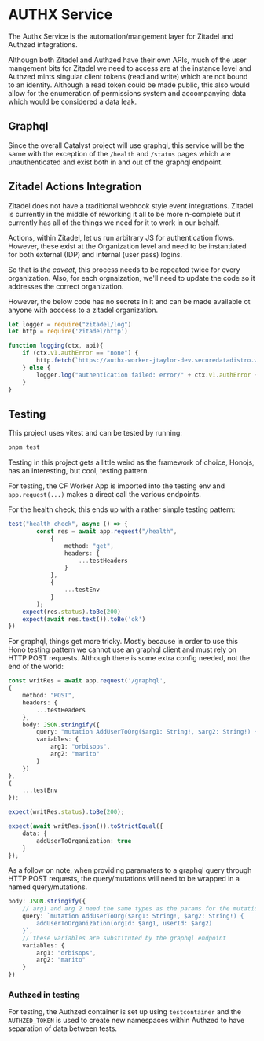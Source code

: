 # AUTHX Service

The Authx Service is the automation/mangement layer for Zitadel and Authzed integrations.

Althougn both Zitadel and Authzed have their own APIs, much of the user mangement bits for Zitadel we need 
to access are at the instance level and Authzed mints singular client tokens (read and write) which are not bound
to an identity. Although a read token could be made public, this also would allow for the enumeration of permissions system
and accompanying data which would be considered a data leak.

## Graphql

Since the overall Catalyst project will use graphql, this service will be the same with the exception of
the `/health` and `/status` pages which are unauthenticated and exist both in and out of the graphql endpoint.

## Zitadel Actions Integration

Zitadel does not have a traditional webhook style event integrations. Zitadel is currently in the middle of reworking it all to be more n-complete but it currently has all of the things we need for it to work in our behalf.

Actions, within Zitadel, let us run arbitrary JS for authentication flows. However, these exist at the Organization level and need to be instantiated for both external (IDP) and internal (user pass) logins.

So that is *the caveat*, this process needs to be repeated twice for every organization. Also, 
for each orgnaization, we'll need to update the code so it addresses the correct organization.

However, the below code has no secrets in it and can be made available ot anyone with acccess to a zitadel organization.

```js
let logger = require("zitadel/log")
let http = require('zitadel/http')

function logging(ctx, api){
	if (ctx.v1.authError == "none") {
 		http.fetch(`https://authx-worker-jtaylor-dev.securedatadistro.workers.dev/register/232780086791651546/${ctx.v1.authRequest.userId}`)       
    } else {
        logger.log("authentication failed: error/" + ctx.v1.authError + ", username/" + ctx.v1.authRequest.userName + ", timestamp/" + ctx.v1.authRequest.changeDate + ", appID/" + ctx.v1.authRequest.applicationId + ", remoteAddr/" + ctx.v1.httpRequest.remoteAddr + ", request/" + JSON.stringify(ctx.v1.httpRequest))
    }
}
```

## Testing

This project uses vitest and can be tested by running:

```bash
pnpm test
```

Testing in this project gets a little weird as the framework of choice, Honojs, has an interesting, but cool, testing pattern.

For testing, the CF Worker App is imported into the testing env and `app.request(...)` makes a direct call the various endpoints.

For the health check, this ends up with a rather simple testing pattern:

```ts
test("health check", async () => {
        const res = await app.request("/health",
            {
                method: "get",
                headers: {
                    ...testHeaders
                }
            },
            {
                ...testEnv
            }
        );
    expect(res.status).toBe(200)
    expect(await res.text()).toBe('ok')
})
```

For graphql, things get more tricky. Mostly because in order to use this Hono testing pattern we cannot use an graphql client and must rely on HTTP POST requests.
Although there is some extra config needed, not the end of the world:

```ts
const writRes = await app.request('/graphql',
{
    method: "POST",
    headers: {
        ...testHeaders
    },
    body: JSON.stringify({
        query: "mutation AddUserToOrg($arg1: String!, $arg2: String!) {addUserToOrganization(orgId: $arg1, userId: $arg2)}",
        variables: {
            arg1: "orbisops",
            arg2: "marito"
        }
    })
},
{
    ...testEnv
});

expect(writRes.status).toBe(200);

expect(await writRes.json()).toStrictEqual({
    data: {
        addUserToOrganization: true
    }
});
```

As a follow on note, when providing paramaters to a graphql query through HTTP POST requests, the query/mutations will need to be wrapped in a named query/mutations.

```ts
body: JSON.stringify({
    // arg1 and arg 2 need the same types as the params for the mutation
    query: `mutation AddUserToOrg($arg1: String!, $arg2: String!) {
        addUserToOrganization(orgId: $arg1, userId: $arg2)
    }`,
    // these variables are substituted by the graphql endpoint
    variables: {
        arg1: "orbisops",
        arg2: "marito"
    }
})

```

### Authzed in testing

For testing, the Authzed container is set up using `testcontainer` and the `AUTHZED_TOKEN` is used to create new namespaces
within Authzed to have separation of data between tests.